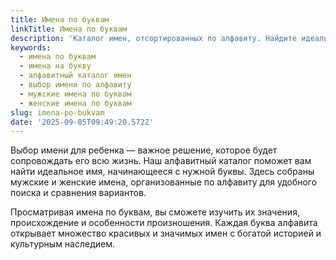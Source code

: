 ```yaml
---
title: Имена по буквам
linkTitle: Имена по буквам
description: 'Каталог имен, отсортированных по алфавиту. Найдите идеальное имя для ребенка, выбрав нужную букву алфавита.'
keywords:
  - имена по буквам
  - имена на букву
  - алфавитный каталог имен
  - выбор имени по алфавиту
  - мужские имена по буквам
  - женские имена по буквам
slug: imena-po-bukvam
date: '2025-09-05T09:49:20.572Z'
---
```


Выбор имени для ребенка — важное решение, которое будет сопровождать его всю жизнь. Наш алфавитный каталог поможет вам найти идеальное имя, начинающееся с нужной буквы. Здесь собраны мужские и женские имена, организованные по алфавиту для удобного поиска и сравнения вариантов.

Просматривая имена по буквам, вы сможете изучить их значения, происхождение и особенности произношения. Каждая буква алфавита открывает множество красивых и значимых имен с богатой историей и культурным наследием.
